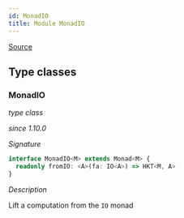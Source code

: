 ```yaml
---
id: MonadIO
title: Module MonadIO
---
```


[Source](https://github.com/gcanti/fp-ts/blob/master/src/MonadIO.ts)

## Type classes

### MonadIO

_type class_

_since 1.10.0_

_Signature_

```ts
interface MonadIO<M> extends Monad<M> {
  readonly fromIO: <A>(fa: IO<A>) => HKT<M, A>
}
```

_Description_

Lift a computation from the `IO` monad
